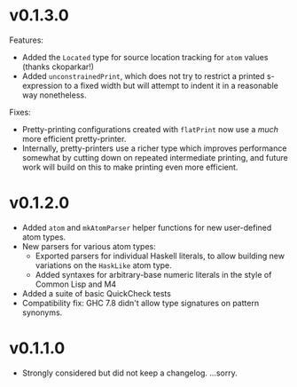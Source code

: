 v0.1.3.0
=======

Features:

* Added the `Located` type for source location tracking for `atom`
  values (thanks ckoparkar!)
* Added `unconstrainedPrint`, which does not try to restrict a printed
  s-expression to a fixed width but will attempt to indent it in a
  reasonable way nonetheless.

Fixes:

* Pretty-printing configurations created with `flatPrint` now use a
  _much_ more efficient pretty-printer.
* Internally, pretty-printers use a richer type which improves
  performance somewhat by cutting down on repeated intermediate
  printing, and future work will build on this to make printing even
  more efficient.

v0.1.2.0
=======

* Added `atom` and `mkAtomParser` helper functions for new
  user-defined atom types.
* New parsers for various atom types:
    * Exported parsers for individual Haskell literals, to allow
      building new variations on the `HaskLike` atom type.
    * Added syntaxes for arbitrary-base numeric literals in the style of
      Common Lisp and M4
* Added a suite of basic QuickCheck tests
* Compatibility fix: GHC 7.8 didn't allow type signatures on pattern
  synonyms.


v0.1.1.0
=======

* Strongly considered but did not keep a changelog. …sorry.
